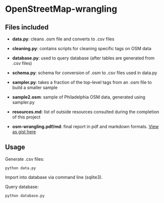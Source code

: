 # OpenStreetMap-wrangling

## Files included

* **data.py**: cleans .osm file and converts to .csv files
* **cleaning.py**: contains scripts for cleaning specific tags on OSM data
* **database.py**: used to query database (after tables are generated from .csv files)
* **schema.py**: schema for conversion of .osm to .csv files used in data.py
* **sampler.py**: takes a fraction of the top-level tags from an .osm file to build a smaller sample


* **sample2.osm**: sample of Philadelphia OSM data, generated using sampler.py
* **resources.md**: list of outside resources consulted during the completion of this project

* **osm-wrangling.pdf/md**: final report in pdf and markdown formats. [View as gist here](https://gist.github.com/smalawi/a48b161b67751b83afb7693a94166398)

## Usage

Generate .csv files:
```
python data.py
```

Import into database via command line (sqlite3).

Query database:
```
python database.py
```